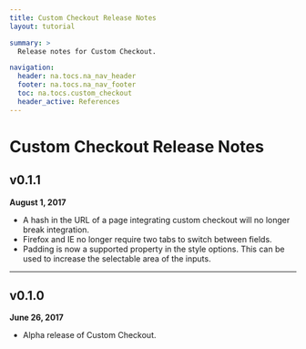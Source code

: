 ```yaml
---
title: Custom Checkout Release Notes
layout: tutorial

summary: >
  Release notes for Custom Checkout.

navigation:
  header: na.tocs.na_nav_header
  footer: na.tocs.na_nav_footer
  toc: na.tocs.custom_checkout
  header_active: References
---
```


# Custom Checkout Release Notes

## v0.1.1

**August 1, 2017** 

- A hash in the URL of a page integrating custom checkout will no longer break integration.
- Firefox and IE no longer require two tabs to switch between fields.
- Padding is now a supported property in the style options. This can be used to increase the selectable area of the inputs.

---

## v0.1.0

**June 26, 2017**

- Alpha release of Custom Checkout.
